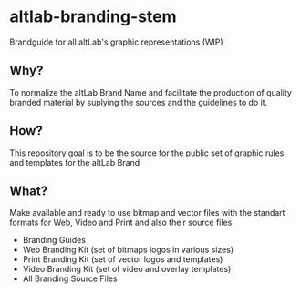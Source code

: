 # altlab-branding-stem
Brandguide for all altLab's graphic representations (WIP)

## Why?


To normalize the altLab Brand Name and facilitate the production of quality branded material by suplying the sources and the guidelines to do it. 


## How?

This repository goal is to be the source for the public set of graphic rules and templates for the altLab Brand


## What?

Make available and ready to use bitmap and vector files with the standart formats for Web, Video and Print and also their source files

- Branding Guides
- Web Branding Kit (set of bitmaps logos in various sizes)
- Print Branding Kit (set of vector logos and templates)
- Video Branding Kit (set of video and overlay templates)
- All Branding Source Files
